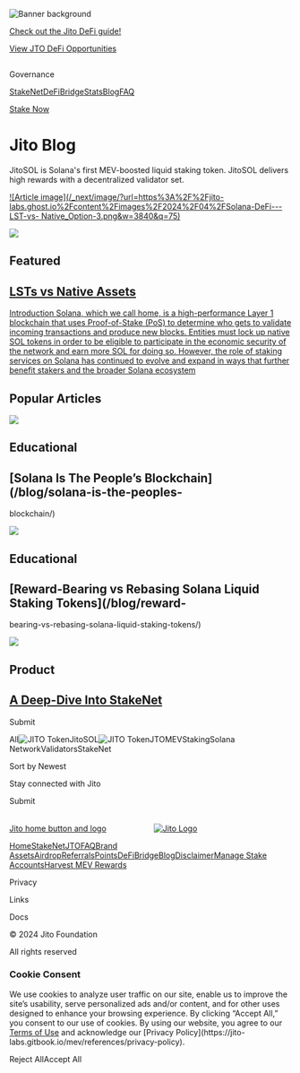 ![Banner background](/_next/image/?url=%2Fboxes.webp&w=3840&q=75)

[Check out the Jito DeFi guide!](/defi/)

[View JTO DeFi Opportunities](/defi/)

[![Jito
Logo](data:image/gif;base64,R0lGODlhAQABAIAAAAAAAP///yH5BAEAAAAALAAAAAABAAEAAAIBRAA7)](/)

Governance

[StakeNet](/stakenet/)[DeFi](/defi/)[Bridge](/bridge/)[Stats](/stats/)[Blog](/blog/)[FAQ](/faq/)

[Stake Now](/staking/)

# Jito Blog

JitoSOL is Solana's first MEV-boosted liquid staking token. JitoSOL delivers
high rewards with a decentralized validator set.

[![Article image](/_next/image/?url=https%3A%2F%2Fjito-
labs.ghost.io%2Fcontent%2Fimages%2F2024%2F04%2FSolana-DeFi---LST-vs-
Native_Option-3.png&w=3840&q=75)](/blog/lsts-vs-native-assets/)

![](/icons/icon=party.svg)

## Featured

## [LSTs vs Native Assets](/blog/lsts-vs-native-assets/)

[Introduction  Solana, which we call home, is a high-performance Layer 1
blockchain that uses Proof-of-Stake (PoS) to determine who gets to validate
incoming transactions and produce new blocks. Entities must lock up native SOL
tokens in order to be eligible to participate in the economic security of the
network and earn more SOL for doing so. However, the role of staking services
on Solana has continued to evolve and expand in ways that further benefit
stakers and the broader Solana ecosystem](/blog/lsts-vs-native-assets/)

## Popular Articles

![](/icons/icon=book.svg)

## Educational

## [Solana Is The People’s Blockchain](/blog/solana-is-the-peoples-
blockchain/)

![](/icons/icon=book.svg)

## Educational

## [Reward-Bearing vs Rebasing Solana Liquid Staking Tokens](/blog/reward-
bearing-vs-rebasing-solana-liquid-staking-tokens/)

![](/icons/icon=modules.svg)

## Product

## [A Deep-Dive Into StakeNet](/blog/a-deep-dive-into-stakenet/)

Submit

All![JITO Token](/coins/JITOSOL.webp)JitoSOL![JITO
Token](/coins/JTO.webp)JTOMEVStakingSolana NetworkValidatorsStakeNet

Sort by Newest

Stay connected with Jito

Submit

[Jito home button and
logo![](data:image/svg+xml,%3csvg%20xmlns=%27http://www.w3.org/2000/svg%27%20version=%271.1%27%20width=%2785%27%20height=%2732%27/%3e)![Jito
Logo](/_next/image/?url=%2Fhomepage%2Fjito_logo_green_small.webp&w=256&q=75)](/)

[Home](/)[StakeNet](/stakenet/)[JTO](/jto/)[FAQ](/faq/)[Brand
Assets](https://drive.google.com/drive/u/0/folders/1KuEn60FLsmQZDSDDZ15dCPyxFgQAaAtL)[Airdrop](/airdrop/)[Referrals](/referrals/)[Points](/points/)[DeFi](/defi/)[Bridge](/bridge/)[Blog](/blog/)[Disclaimer](/docs/jitosol/disclaimer/)[Manage
Stake Accounts](/manage/)[Harvest MEV Rewards](/harvest/)

Privacy

Links

Docs

© 2024 Jito Foundation

All rights reserved

### Cookie Consent

We use cookies to analyze user traffic on our site, enable us to improve the
site’s usability, serve personalized ads and/or content, and for other uses
designed to enhance your browsing experience. By clicking “Accept All,” you
consent to our use of cookies. By using our website, you agree to our [Terms
of Use](https://jito-labs.gitbook.io/mev/references/terms-of-service) and
acknowledge our [Privacy Policy](https://jito-
labs.gitbook.io/mev/references/privacy-policy).

Reject AllAccept All

